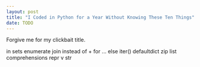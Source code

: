 ```yaml
---
layout: post
title: "I Coded in Python for a Year Without Knowing These Ten Things"
date: TODO
---
```


Forgive me for my clickbait title.

in
sets
enumerate
join instead of +
for ... else
iter()
defaultdict
zip
list comprehensions
repr v str
